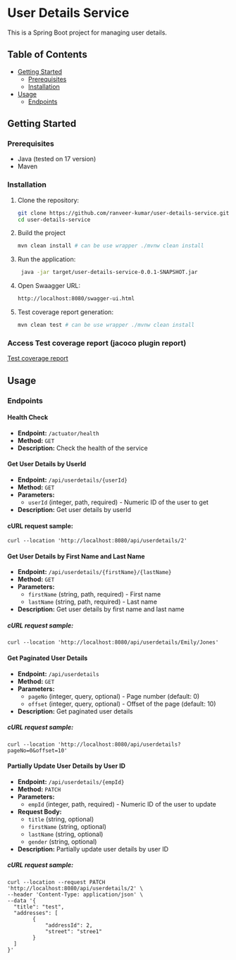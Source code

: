 # User Details Service

This is a Spring Boot project for managing user details. 

## Table of Contents
- [Getting Started](#getting-started)
    - [Prerequisites](#prerequisites)
    - [Installation](#installation)
- [Usage](#usage)
    - [Endpoints](#endpoints)

## Getting Started

### Prerequisites
- Java (tested on 17 version)
- Maven

### Installation
1. Clone the repository:
   ```bash
   git clone https://github.com/ranveer-kumar/user-details-service.git
   cd user-details-service
   ```

2. Build the project
   ```bash
   mvn clean install # can be use wrapper ./mvnw clean install
   ```
3. Run the application:
   ```bash
    java -jar target/user-details-service-0.0.1-SNAPSHOT.jar
   ```
4. Open Swaagger URL:
    ```bash
   http://localhost:8080/swagger-ui.html
   ```
5. Test coverage report generation:
   
    ```bash
   mvn clean test # can be use wrapper ./mvnw clean install
   ``` 
### Access Test coverage report (jacoco plugin report)  
   [Test coverage report](./target/site/jacoco/index.html)

## Usage

### Endpoints

#### Health Check

- **Endpoint:** `/actuator/health`
- **Method:** `GET`
- **Description:** Check the health of the service

#### Get User Details by UserId

- **Endpoint:** `/api/userdetails/{userId}`
- **Method:** `GET`
- **Parameters:**
    - `userId` (integer, path, required) - Numeric ID of the user to get
- **Description:** Get user details by userId
#### cURL request sample:
```agsl
curl --location 'http://localhost:8080/api/userdetails/2'
```

#### Get User Details by First Name and Last Name

- **Endpoint:** `/api/userdetails/{firstName}/{lastName}`
- **Method:** `GET`
- **Parameters:**
    - `firstName` (string, path, required) - First name
    - `lastName` (string, path, required) - Last name
- **Description:** Get user details by first name and last name
##### cURL request sample:
```agsl
curl --location 'http://localhost:8080/api/userdetails/Emily/Jones'
```
#### Get Paginated User Details

- **Endpoint:** `/api/userdetails`
- **Method:** `GET`
- **Parameters:**
    - `pageNo` (integer, query, optional) - Page number (default: 0)
    - `offset` (integer, query, optional) - Offset of the page (default: 10)
- **Description:** Get paginated user details
##### cURL request sample:
```agsl
curl --location 'http://localhost:8080/api/userdetails?pageNo=0&offset=10'
```
  
#### Partially Update User Details by User ID

- **Endpoint:** `/api/userdetails/{empId}`
- **Method:** `PATCH`
- **Parameters:**
    - `empId` (integer, path, required) - Numeric ID of the user to update
- **Request Body:**
    - `title` (string, optional)
    - `firstName` (string, optional)
    - `lastName` (string, optional)
    - `gender` (string, optional)
- **Description:** Partially update user details by user ID
##### cURL request sample:
```agsl
curl --location --request PATCH 'http://localhost:8080/api/userdetails/2' \
--header 'Content-Type: application/json' \
--data '{
  "title": "test",
  "addresses": [
        {
            "addressId": 2,
            "street": "stree1"
        }
  ]
}'
```